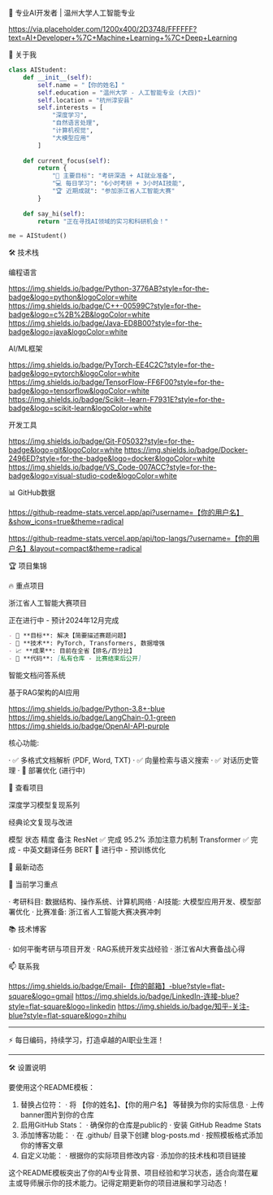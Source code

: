 🚀 专业AI开发者 | 温州大学人工智能专业

https://via.placeholder.com/1200x400/2D3748/FFFFFF?text=AI+Developer+%7C+Machine+Learning+%7C+Deep+Learning

👋 关于我

```python
class AIStudent:
    def __init__(self):
        self.name = "【你的姓名】"
        self.education = "温州大学 - 人工智能专业 (大四)"
        self.location = "杭州淳安县"
        self.interests = [
            "深度学习",
            "自然语言处理", 
            "计算机视觉",
            "大模型应用"
        ]
        
    def current_focus(self):
        return {
            "🎯 主要目标": "考研深造 + AI就业准备",
            "💻 每日学习": "6小时考研 + 3小时AI技能",
            "🏆 近期成就": "参加浙江省人工智能大赛"
        }
        
    def say_hi(self):
        return "正在寻找AI领域的实习和科研机会！"

me = AIStudent()
```

🛠 技术栈

编程语言

https://img.shields.io/badge/Python-3776AB?style=for-the-badge&logo=python&logoColor=white
https://img.shields.io/badge/C++-00599C?style=for-the-badge&logo=c%2B%2B&logoColor=white
https://img.shields.io/badge/Java-ED8B00?style=for-the-badge&logo=java&logoColor=white

AI/ML框架

https://img.shields.io/badge/PyTorch-EE4C2C?style=for-the-badge&logo=pytorch&logoColor=white
https://img.shields.io/badge/TensorFlow-FF6F00?style=for-the-badge&logo=tensorflow&logoColor=white
https://img.shields.io/badge/Scikit--learn-F7931E?style=for-the-badge&logo=scikit-learn&logoColor=white

开发工具

https://img.shields.io/badge/Git-F05032?style=for-the-badge&logo=git&logoColor=white
https://img.shields.io/badge/Docker-2496ED?style=for-the-badge&logo=docker&logoColor=white
https://img.shields.io/badge/VS_Code-007ACC?style=for-the-badge&logo=visual-studio-code&logoColor=white

📊 GitHub数据

https://github-readme-stats.vercel.app/api?username=【你的用户名】&show_icons=true&theme=radical

https://github-readme-stats.vercel.app/api/top-langs/?username=【你的用户名】&layout=compact&theme=radical

🏆 项目集锦

🔥 重点项目

浙江省人工智能大赛项目

正在进行中 - 预计2024年12月完成

```markdown
- 🎯 **目标**: 解决【简要描述赛题问题】
- 🤖 **技术**: PyTorch, Transformers, 数据增强
- 📈 **成果**: 目前在全省【排名/百分比】
- 🔗 **代码**: [私有仓库 - 比赛结束后公开]
```

智能文档问答系统

基于RAG架构的AI应用

https://img.shields.io/badge/Python-3.8+-blue
https://img.shields.io/badge/LangChain-0.1-green
https://img.shields.io/badge/OpenAI-API-purple

核心功能:

· ✅ 多格式文档解析 (PDF, Word, TXT)
· ✅ 向量检索与语义搜索
· ✅ 对话历史管理
· 🚧 部署优化 (进行中)

🔗 查看项目

深度学习模型复现系列

经典论文复现与改进

模型 状态 精度 备注
ResNet ✅ 完成 95.2% 添加注意力机制
Transformer ✅ 完成 - 中英文翻译任务
BERT 🚧 进行中 - 预训练优化

📝 最新动态

<!-- 你需要在.github/目录下创建blog-posts.md文件来管理这些内容 -->

🎯 当前学习重点

· 考研科目: 数据结构、操作系统、计算机网络
· AI技能: 大模型应用开发、模型部署优化
· 比赛准备: 浙江省人工智能大赛决赛冲刺

📚 技术博客

<!-- 博客文章列表，需要你在.github/目录下创建blog-posts.md -->

· 如何平衡考研与项目开发
· RAG系统开发实战经验
· 浙江省AI大赛备战心得

📫 联系我

https://img.shields.io/badge/Email-【你的邮箱】-blue?style=flat-square&logo=gmail
https://img.shields.io/badge/LinkedIn-连接-blue?style=flat-square&logo=linkedin
https://img.shields.io/badge/知乎-关注-blue?style=flat-square&logo=zhihu

---

⚡ 每日编码，持续学习，打造卓越的AI职业生涯！

---

🛠 设置说明

要使用这个README模板：

1. 替换占位符：
   · 将 【你的姓名】、【你的用户名】 等替换为你的实际信息
   · 上传banner图片到你的仓库
2. 启用GitHub Stats：
   · 确保你的仓库是public的
   · 安装 GitHub Readme Stats
3. 添加博客功能：
   · 在 .github/ 目录下创建 blog-posts.md
   · 按照模板格式添加你的博客文章
4. 自定义功能：
   · 根据你的实际项目修改内容
   · 添加你的技术栈和项目链接

这个README模板突出了你的AI专业背景、项目经验和学习状态，适合向潜在雇主或导师展示你的技术能力。记得定期更新你的项目进展和学习动态！

